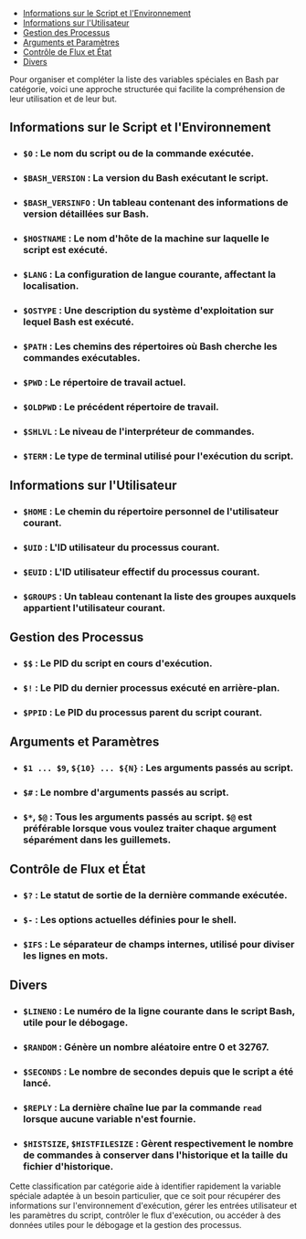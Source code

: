 - [Informations sur le Script et l'Environnement](#informations-sur-le-script-et-lenvironnement)
- [Informations sur l'Utilisateur](#informations-sur-lutilisateur)
- [Gestion des Processus](#gestion-des-processus)
- [Arguments et Paramètres](#arguments-et-paramètres)
- [Contrôle de Flux et État](#contrôle-de-flux-et-état)
- [Divers](#divers)



Pour organiser et compléter la liste des variables spéciales en Bash par catégorie, voici une approche structurée qui facilite la compréhension de leur utilisation et de leur but.

## Informations sur le Script et l'Environnement

- ### **`$0`** : Le nom du script ou de la commande exécutée.
- ### **`$BASH_VERSION`** : La version du Bash exécutant le script.
- ### **`$BASH_VERSINFO`** : Un tableau contenant des informations de version détaillées sur Bash.
- ### **`$HOSTNAME`** : Le nom d'hôte de la machine sur laquelle le script est exécuté.
- ### **`$LANG`** : La configuration de langue courante, affectant la localisation.
- ### **`$OSTYPE`** : Une description du système d'exploitation sur lequel Bash est exécuté.
- ### **`$PATH`** : Les chemins des répertoires où Bash cherche les commandes exécutables.
- ### **`$PWD`** : Le répertoire de travail actuel.
- ### **`$OLDPWD`** : Le précédent répertoire de travail.
- ### **`$SHLVL`** : Le niveau de l'interpréteur de commandes.
- ### **`$TERM`** : Le type de terminal utilisé pour l'exécution du script.

## Informations sur l'Utilisateur

- ### **`$HOME`** : Le chemin du répertoire personnel de l'utilisateur courant.
- ### **`$UID`** : L'ID utilisateur du processus courant.
- ### **`$EUID`** : L'ID utilisateur effectif du processus courant.
- ### **`$GROUPS`** : Un tableau contenant la liste des groupes auxquels appartient l'utilisateur courant.

## Gestion des Processus

- ### **`$$`** : Le PID du script en cours d'exécution.
- ### **`$!`** : Le PID du dernier processus exécuté en arrière-plan.
- ### **`$PPID`** : Le PID du processus parent du script courant.

## Arguments et Paramètres

- ### **`$1 ... $9`**, **`${10} ... ${N}`** : Les arguments passés au script.
- ### **`$#`** : Le nombre d'arguments passés au script.
- ### **`$*`**, **`$@`** : Tous les arguments passés au script. `$@` est préférable lorsque vous voulez traiter chaque argument séparément dans les guillemets.

## Contrôle de Flux et État

- ### **`$?`** : Le statut de sortie de la dernière commande exécutée.
- ### **`$-`** : Les options actuelles définies pour le shell.
- ### **`$IFS`** : Le séparateur de champs internes, utilisé pour diviser les lignes en mots.

## Divers

- ### **`$LINENO`** : Le numéro de la ligne courante dans le script Bash, utile pour le débogage.
- ### **`$RANDOM`** : Génère un nombre aléatoire entre 0 et 32767.
- ### **`$SECONDS`** : Le nombre de secondes depuis que le script a été lancé.
- ### **`$REPLY`** : La dernière chaîne lue par la commande `read` lorsque aucune variable n'est fournie.
- ### **`$HISTSIZE`**, **`$HISTFILESIZE`** : Gèrent respectivement le nombre de commandes à conserver dans l'historique et la taille du fichier d'historique.

Cette classification par catégorie aide à identifier rapidement la variable spéciale adaptée à un besoin particulier, que ce soit pour récupérer des informations sur l'environnement d'exécution, gérer les entrées utilisateur et les paramètres du script, contrôler le flux d'exécution, ou accéder à des données utiles pour le débogage et la gestion des processus.